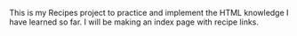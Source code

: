 This is my Recipes project to practice and implement the HTML knowledge I have learned so far. I will be making an index page with recipe links.

